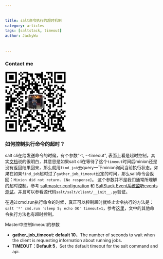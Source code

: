 ```yaml
---


title: salt命令执行的超时机制
category: articles
tags: [saltstack, timeout]
author: JackyWu


---
```


### Contact me

![](/assets/images/weixin-pic-jackywu.jpg)

### 如何控制执行命令的超时？


salt cli在给发送命令的时候，有个参数"-t, --timeout", 表面上看是超时控制，其实[文档](https://docs.saltstack.com/en/latest/ref/cli/salt-run.html)说的很明白，其意思是如果salt cli在等待了这个`timeout`时间后minion还是没有返回结果回来，那么就用`find_job`去query一下minion询问当前执行状态。如果在如果`find_job`超时过了`gather_job_timeout`设定的时间，那么salt命令会返回：`Minion did not return. [No response]`。 这个参数并不是我们通常所理解的超时控制。参考 [saltmaster configuration](https://github.com/saltstack/salt/issues/10940) 和  [SaltStack Event系统监听events测试](http://pengyao.org/saltstack_event_system_listen_events.html)。并且可以参看源代码`salt/salt/client/__init__.py`验证。

 在通过cmd.run执行命令的时候，真正可以控制超时就终止命令执行的方法是：`salt '*' cmd.run 'sleep 5; echo OK' timeout=1`，参考[这里](https://docs.saltstack.com/en/latest/ref/modules/all/salt.modules.cmdmod.html#salt.modules.cmdmod.run)，文中的其他命令执行方法也有超时控制。

 Master中控制timeout的参数

- **gather_job_timeout: default 10**，The number of seconds to wait when the client is requesting information about running jobs.
- **TIMEOUT：Default 5**，Set the default timeout for the salt command and api.
